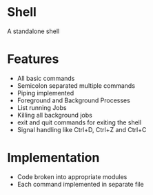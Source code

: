 # Shell
A standalone shell 
<br>
# Features
- All basic commands
- Semicolon separated multiple commands
- Piping implemented
- Foreground and Background Processes
- List running Jobs
- Killing all background jobs
- exit and quit commands for exiting the shell
- Signal handling like Ctrl+D, Ctrl+Z and Ctrl+C
# Implementation
- Code broken into appropriate modules
- Each command implemented in separate file

